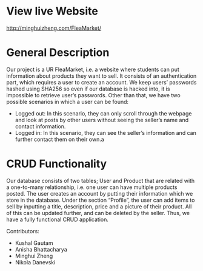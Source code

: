 # View live Website
http://minghuizheng.com/FleaMarket/

# General Description
Our project is a UR FleaMarket, i.e. a website where students can put information about products they want to sell.
It consists of an authentication part, which requires a user to create an account. We keep users’ passwords hashed using SHA256 so even if our database is hacked into, it is impossible to retrieve user’s passwords.
Other than that, we have two possible scenarios in which a user can be found:
- Logged out: In this scenario, they can only scroll through the webpage and look at posts by other users without seeing the seller’s name and contact information.
- Logged in: In this scenario, they can see the seller’s information and can further contact them on their own.a


# CRUD Functionality
Our database consists of two tables; User and Product that are related with a one-to-many relationship, i.e. one user can have multiple products posted.
The user creates an account by putting their information which we store in the database. 
Under the section “Profile”, the user can add items to sell by inputting a title, description, price and a picture of their product. All of this can be updated further, and can be deleted by the seller. Thus, we have a fully functional CRUD application.

Contributors:
- Kushal Gautam
- Anisha Bhattacharya
- Minghui Zheng
- Nikola Danevski

